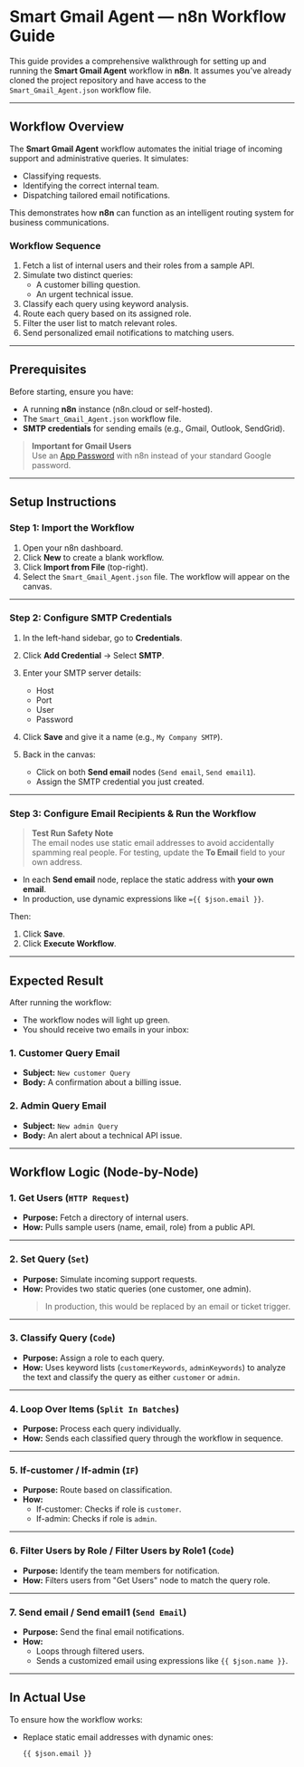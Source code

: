 # Smart Gmail Agent — n8n Workflow Guide

This guide provides a comprehensive walkthrough for setting up and running the **Smart Gmail Agent** workflow in **n8n**. It assumes you’ve already cloned the project repository and have access to the `Smart_Gmail_Agent.json` workflow file.

---

## Workflow Overview

The **Smart Gmail Agent** workflow automates the initial triage of incoming support and administrative queries. It simulates:

- Classifying requests.
- Identifying the correct internal team.
- Dispatching tailored email notifications.

This demonstrates how **n8n** can function as an intelligent routing system for business communications.

### Workflow Sequence

1. Fetch a list of internal users and their roles from a sample API.
2. Simulate two distinct queries:
   - A customer billing question.
   - An urgent technical issue.
3. Classify each query using keyword analysis.
4. Route each query based on its assigned role.
5. Filter the user list to match relevant roles.
6. Send personalized email notifications to matching users.

---

## Prerequisites

Before starting, ensure you have:

- A running **n8n** instance (n8n.cloud or self-hosted).
- The `Smart_Gmail_Agent.json` workflow file.
- **SMTP credentials** for sending emails (e.g., Gmail, Outlook, SendGrid).

> **Important for Gmail Users**  
> Use an [App Password](https://support.google.com/accounts/answer/185833) with n8n instead of your standard Google password.

---

## Setup Instructions

### Step 1: Import the Workflow

1. Open your n8n dashboard.
2. Click **New** to create a blank workflow.
3. Click **Import from File** (top-right).
4. Select the `Smart_Gmail_Agent.json` file. The workflow will appear on the canvas.

---

### Step 2: Configure SMTP Credentials

1. In the left-hand sidebar, go to **Credentials**.
2. Click **Add Credential** → Select **SMTP**.
3. Enter your SMTP server details:
   - Host  
   - Port  
   - User  
   - Password  
4. Click **Save** and give it a name (e.g., `My Company SMTP`).

5. Back in the canvas:
   - Click on both **Send email** nodes (`Send email`, `Send email1`).
   - Assign the SMTP credential you just created.

---

### Step 3: Configure Email Recipients & Run the Workflow

> **Test Run Safety Note**  
> The email nodes use static email addresses to avoid accidentally spamming real people. For testing, update the **To Email** field to your own address.

- In each **Send email** node, replace the static address with **your own email**.
- In production, use dynamic expressions like `={{ $json.email }}`.

Then:

1. Click **Save**.
2. Click **Execute Workflow**.

---

## Expected Result

After running the workflow:

- The workflow nodes will light up green.
- You should receive two emails in your inbox:

### 1. Customer Query Email

- **Subject:** `New customer Query`  
- **Body:** A confirmation about a billing issue.

### 2. Admin Query Email

- **Subject:** `New admin Query`  
- **Body:** An alert about a technical API issue.

---

## Workflow Logic (Node-by-Node)

### 1. Get Users (`HTTP Request`)

- **Purpose:** Fetch a directory of internal users.
- **How:** Pulls sample users (name, email, role) from a public API.

---

### 2. Set Query (`Set`)

- **Purpose:** Simulate incoming support requests.
- **How:** Provides two static queries (one customer, one admin).  
  > In production, this would be replaced by an email or ticket trigger.

---

### 3. Classify Query (`Code`)

- **Purpose:** Assign a role to each query.
- **How:** Uses keyword lists (`customerKeywords`, `adminKeywords`) to analyze the text and classify the query as either `customer` or `admin`.

---

### 4. Loop Over Items (`Split In Batches`)

- **Purpose:** Process each query individually.
- **How:** Sends each classified query through the workflow in sequence.

---

### 5. If-customer / If-admin (`IF`)

- **Purpose:** Route based on classification.
- **How:** 
  - If-customer: Checks if role is `customer`.
  - If-admin: Checks if role is `admin`.

---

### 6. Filter Users by Role / Filter Users by Role1 (`Code`)

- **Purpose:** Identify the team members for notification.
- **How:** Filters users from "Get Users" node to match the query role.

---

### 7. Send email / Send email1 (`Send Email`)

- **Purpose:** Send the final email notifications.
- **How:** 
  - Loops through filtered users.
  - Sends a customized email using expressions like `{{ $json.name }}`.

---

## In Actual Use

To ensure how the workflow works:

- Replace static email addresses with dynamic ones:
  ```n8n
  {{ $json.email }}
